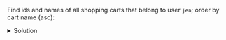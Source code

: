 Find ids and names of all shopping carts that belong to user `jen`; order by cart name (asc):
 
<details>
  <summary>Solution</summary>

```sql
SELECT user_id, cart_name, 
       cart_id, cart_is_active
FROM carts_by_user
WHERE user_id = 'jen';
```{{execute}}

</details>
